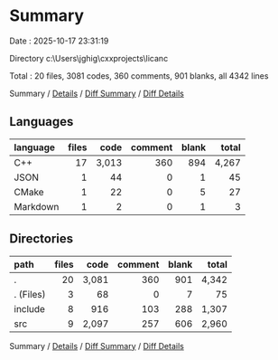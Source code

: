 # Summary

Date : 2025-10-17 23:31:19

Directory c:\\Users\\jghig\\cxxprojects\\licanc

Total : 20 files,  3081 codes, 360 comments, 901 blanks, all 4342 lines

Summary / [Details](details.md) / [Diff Summary](diff.md) / [Diff Details](diff-details.md)

## Languages
| language | files | code | comment | blank | total |
| :--- | ---: | ---: | ---: | ---: | ---: |
| C++ | 17 | 3,013 | 360 | 894 | 4,267 |
| JSON | 1 | 44 | 0 | 1 | 45 |
| CMake | 1 | 22 | 0 | 5 | 27 |
| Markdown | 1 | 2 | 0 | 1 | 3 |

## Directories
| path | files | code | comment | blank | total |
| :--- | ---: | ---: | ---: | ---: | ---: |
| . | 20 | 3,081 | 360 | 901 | 4,342 |
| . (Files) | 3 | 68 | 0 | 7 | 75 |
| include | 8 | 916 | 103 | 288 | 1,307 |
| src | 9 | 2,097 | 257 | 606 | 2,960 |

Summary / [Details](details.md) / [Diff Summary](diff.md) / [Diff Details](diff-details.md)
